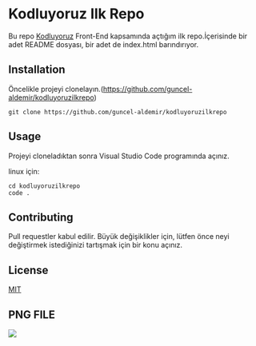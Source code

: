 # Kodluyoruz Ilk Repo


Bu repo [Kodluyoruz](https://www.kodluyoruz.org) Front-End kapsamında açtığım ilk repo.İçerisinde bir adet README dosyası, bir adet de index.html barındırıyor.

## Installation 

Öncelikle projeyi clonelayın.(https://github.com/guncel-aldemir/kodluyoruzilkrepo)

``` git clone https://github.com/guncel-aldemir/kodluyoruzilkrepo ```

## Usage

Projeyi cloneladıktan sonra Visual Studio Code programında açınız.

linux için:


```
cd kodluyoruzilkrepo
code .
```

## Contributing

Pull requestler kabul edilir. Büyük değişiklikler için, lütfen önce neyi değiştirmek istediğinizi tartışmak için bir konu açınız.

## License

[MIT](https://choosealicense.com/licenses/mit/)



## PNG FILE
![](https://github.com/guncel-aldemir/kodluyoruzilkrepo/blob/main/github%20png.png)
